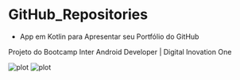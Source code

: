 # GitHub_Repositories

- App em Kotlin para Apresentar seu Portfólio do GitHub

Projeto do Bootcamp Inter Android Developer | Digital Inovation One

![plot](./image/inter.png)
![plot](./image/dio.png)
